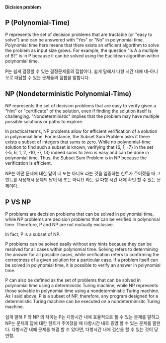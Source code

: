 #### Dicision problem 

## P (Polynomial-Time) 

P represents the set of decision problems that are tractable (or "easy to solve") and can be answered with "Yes" or "No" in polynomial time. 
Polynomial time here means that there exists an efficient algorithm to solve the problem as input size grows. 
For example, the question "Is A a multiple of B?" is in P because it can be solved using the Euclidean algorithm within polynomial time.

P는 쉽게 결정할 수 있는 결정문제들의 집합이다. 쉽게 말해서 다항 시간 내에 네-아니오로 대답할 수 있는 문제들의 집합을 말합니다.

## NP (Nondeterministic Polynomial-Time)

NP represents the set of decision problems that are easy to verify given a "hint" or "certificate" of the solution, even if finding the solution itself is challenging. 
"Nondeterministic" implies that the problem may have multiple possible solutions or paths to explore.

In practical terms, NP problems allow for efficient verification of a solution in polynomial time. 
For instance, the Subset Sum Problem asks if there exists a subset of integers that sums to zero. 
While no polynomial-time solution to find such a subset is known, verifying that {6, 1, -7} in the set {-5, 6, 1, 2, -10, -7, 13} indeed sums to zero is easy and can be done in polynomial time. 
Thus, the Subset Sum Problem is in NP because the verification is efficient.

NP는 어떤 문제에 대한 답이 네 또는 아니요 라는 것을 입증하는 힌트가 주어졌을 때 그 힌트를 사용해서 문제의 답이 네 또는 아니요 라는 걸 다항 시간 내에 확인 할 수 있는 문제이다. 

## P VS NP 

P problems are decision problems that can be solved in polynomial time, while NP problems are decision problems that can be verified in polynomial time. 
Therefore, P and NP are not mutually exclusive. 

In fact, P is a subset of NP. 

P problems can be solved easily without any hints because they can be resolved for all cases within polynomial time. Solving refers to determining the answer for all possible cases,
while verification refers to confirming the correctness of a given solution for a particular case. If a problem itself can be solved in polynomial time, it is possible to verify an answer in 
polynomial time. 

P can also be defined as the set of problems that can be solved in polynomial time using a deterministic Turing machine, while NP represents those solvable in polynomial time using a 
nondeterministic Turing machine. As I said above, P is a subset of NP, therefore, any program designed for a deterministic Turing machine can be executed on a nondeterminisitc Turing machine.

쉽게 말해 P 와 NP 의 차이는 P는 다항시간 내에 효율적으로 풀 수 있는 문제를 말하고 NP는 문제의 답에 대한 힌트가 주어졌을 때 다항시간 내로 증명 할 수 있는 문제를 말한다. 다항시간 내에 문제를 해결 할 수 있다면, 다항시간 내에 검산을 할 수 있는 것이 당연함.

